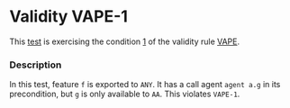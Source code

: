 # Validity VAPE-1

This [test](.) is exercising the condition [1](../Readme.md) of the validity rule [VAPE](../../vape/Readme.md).

### Description

In this test, feature `f` is exported to `ANY`. It has a call agent `agent a.g` in its precondition, but `g` is only available to `AA`. This violates `VAPE-1`.


